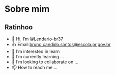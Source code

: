 # Sobre mim

## Ratinhoo

- 👋 Hi, I’m @Lendario-br37
- :+1: Email:bruno.candido.santos@escola.pr.gov.br
- 👀 I’m interested in learn
- 🌱 I’m currently learning ...
- 💞️ I’m looking to collaborate on ...
- 📫 How to reach me ...

<!---
Lendario-br37/Lendario-br37 is a ✨ special ✨ repository because its `README.md` (this file) appears on your GitHub profile.
You can click the Preview link to take a look at your changes.
--->
